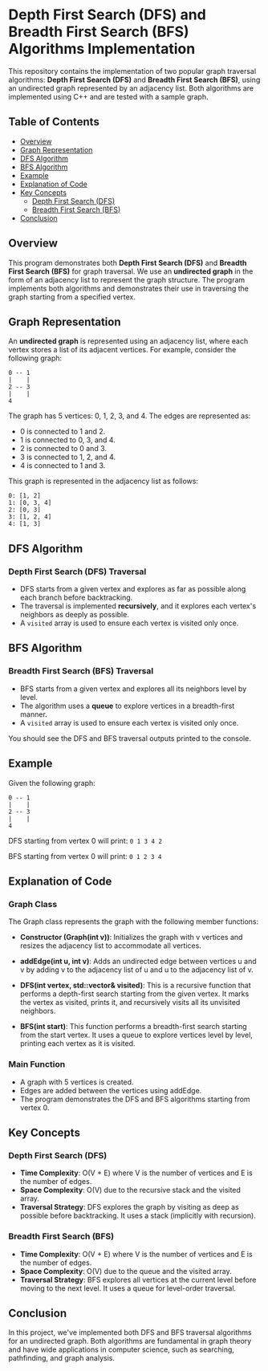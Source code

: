 # Depth First Search (DFS) and Breadth First Search (BFS) Algorithms Implementation

This repository contains the implementation of two popular graph traversal algorithms: **Depth First Search (DFS)** and **Breadth First Search (BFS)**, using an undirected graph represented by an adjacency list. Both algorithms are implemented using C++ and are tested with a sample graph.

## Table of Contents
- [Overview](#overview)
- [Graph Representation](#graph-representation)
- [DFS Algorithm](#dfs-algorithm)
- [BFS Algorithm](#bfs-algorithm)
- [Example](#example)
- [Explanation of Code](#explanation-of-code)
- [Key Concepts](#key-concepts)
  - [Depth First Search (DFS)](#depth-first-search-dfs)
  - [Breadth First Search (BFS)](#breadth-first-search-bfs)
- [Conclusion](#conclusion)

## Overview

This program demonstrates both **Depth First Search (DFS)** and **Breadth First Search (BFS)** for graph traversal. We use an **undirected graph** in the form of an adjacency list to represent the graph structure. The program implements both algorithms and demonstrates their use in traversing the graph starting from a specified vertex.

## Graph Representation

An **undirected graph** is represented using an adjacency list, where each vertex stores a list of its adjacent vertices. For example, consider the following graph:

```
0 -- 1
|    |
2 -- 3
|    |
4
```

The graph has 5 vertices: 0, 1, 2, 3, and 4. The edges are represented as:

- 0 is connected to 1 and 2.
- 1 is connected to 0, 3, and 4.
- 2 is connected to 0 and 3.
- 3 is connected to 1, 2, and 4.
- 4 is connected to 1 and 3.

This graph is represented in the adjacency list as follows:

```
0: [1, 2]
1: [0, 3, 4]
2: [0, 3]
3: [1, 2, 4]
4: [1, 3]
```

## DFS Algorithm

### Depth First Search (DFS) Traversal
- DFS starts from a given vertex and explores as far as possible along each branch before backtracking.
- The traversal is implemented **recursively**, and it explores each vertex's neighbors as deeply as possible.
- A `visited` array is used to ensure each vertex is visited only once.

## BFS Algorithm

### Breadth First Search (BFS) Traversal
- BFS starts from a given vertex and explores all its neighbors level by level.
- The algorithm uses a **queue** to explore vertices in a breadth-first manner.
- A `visited` array is used to ensure each vertex is visited only once.



You should see the DFS and BFS traversal outputs printed to the console.

## Example

Given the following graph:

```
0 -- 1
|    |
2 -- 3
|    |
4
```

DFS starting from vertex 0 will print: `0 1 3 4 2 `

BFS starting from vertex 0 will print: `0 1 2 3 4`

## Explanation of Code

### Graph Class

The Graph class represents the graph with the following member functions:

- **Constructor (Graph(int v))**:
  Initializes the graph with v vertices and resizes the adjacency list to accommodate all vertices.

- **addEdge(int u, int v)**:
  Adds an undirected edge between vertices u and v by adding v to the adjacency list of u and u to the adjacency list of v.

- **DFS(int vertex, std::vector<bool>& visited)**:
  This is a recursive function that performs a depth-first search starting from the given vertex.
  It marks the vertex as visited, prints it, and recursively visits all its unvisited neighbors.

- **BFS(int start)**:
  This function performs a breadth-first search starting from the start vertex.
  It uses a queue to explore vertices level by level, printing each vertex as it is visited.

### Main Function

- A graph with 5 vertices is created.
- Edges are added between the vertices using addEdge.
- The program demonstrates the DFS and BFS algorithms starting from vertex 0.

## Key Concepts

### Depth First Search (DFS)

- **Time Complexity**: O(V + E) where V is the number of vertices and E is the number of edges.
- **Space Complexity**: O(V) due to the recursive stack and the visited array.
- **Traversal Strategy**: DFS explores the graph by visiting as deep as possible before backtracking. It uses a stack (implicitly with recursion).

### Breadth First Search (BFS)

- **Time Complexity**: O(V + E) where V is the number of vertices and E is the number of edges.
- **Space Complexity**: O(V) due to the queue and the visited array.
- **Traversal Strategy**: BFS explores all vertices at the current level before moving to the next level. It uses a queue for level-order traversal.

## Conclusion

In this project, we've implemented both DFS and BFS traversal algorithms for an undirected graph. Both algorithms are fundamental in graph theory and have wide applications in computer science, such as searching, pathfinding, and graph analysis.
